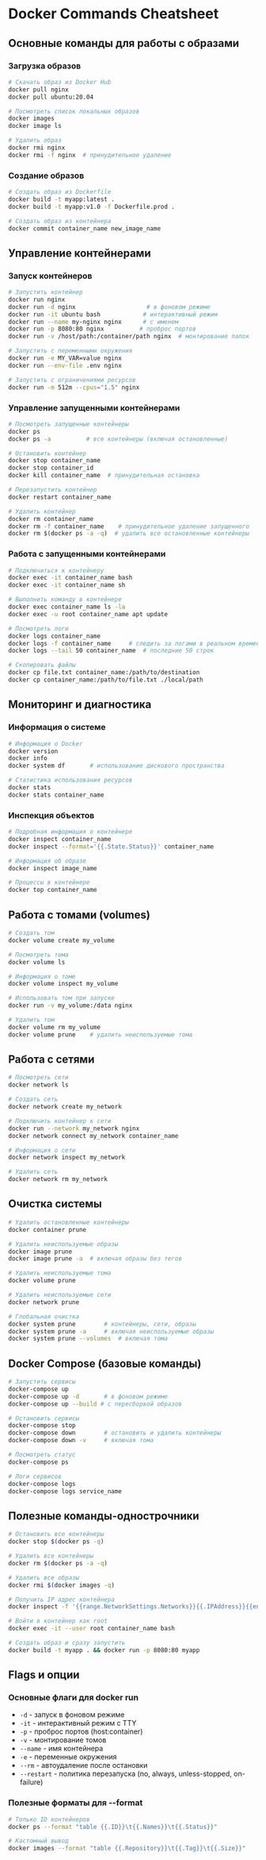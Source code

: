 # Docker Commands Cheatsheet

## Основные команды для работы с образами

### Загрузка образов
```bash
# Скачать образ из Docker Hub
docker pull nginx
docker pull ubuntu:20.04

# Посмотреть список локальных образов
docker images
docker image ls

# Удалить образ
docker rmi nginx
docker rmi -f nginx  # принудительное удаление
```

### Создание образов
```bash
# Создать образ из Dockerfile
docker build -t myapp:latest .
docker build -t myapp:v1.0 -f Dockerfile.prod .

# Создать образ из контейнера
docker commit container_name new_image_name
```

## Управление контейнерами

### Запуск контейнеров
```bash
# Запустить контейнер
docker run nginx
docker run -d nginx                    # в фоновом режиме
docker run -it ubuntu bash            # интерактивный режим
docker run --name my-nginx nginx      # с именем
docker run -p 8080:80 nginx          # проброс портов
docker run -v /host/path:/container/path nginx  # монтирование папок

# Запустить с переменными окружения
docker run -e MY_VAR=value nginx
docker run --env-file .env nginx

# Запустить с ограничениями ресурсов
docker run -m 512m --cpus="1.5" nginx
```

### Управление запущенными контейнерами
```bash
# Посмотреть запущенные контейнеры
docker ps
docker ps -a          # все контейнеры (включая остановленные)

# Остановить контейнер
docker stop container_name
docker stop container_id
docker kill container_name  # принудительная остановка

# Перезапустить контейнер
docker restart container_name

# Удалить контейнер
docker rm container_name
docker rm -f container_name    # принудительное удаление запущенного
docker rm $(docker ps -a -q)  # удалить все остановленные контейнеры
```

### Работа с запущенными контейнерами
```bash
# Подключиться к контейнеру
docker exec -it container_name bash
docker exec -it container_name sh

# Выполнить команду в контейнере
docker exec container_name ls -la
docker exec -u root container_name apt update

# Посмотреть логи
docker logs container_name
docker logs -f container_name     # следить за логами в реальном времени
docker logs --tail 50 container_name  # последние 50 строк

# Скопировать файлы
docker cp file.txt container_name:/path/to/destination
docker cp container_name:/path/to/file.txt ./local/path
```

## Мониторинг и диагностика

### Информация о системе
```bash
# Информация о Docker
docker version
docker info
docker system df       # использование дискового пространства

# Статистика использования ресурсов
docker stats
docker stats container_name
```

### Инспекция объектов
```bash
# Подробная информация о контейнере
docker inspect container_name
docker inspect --format='{{.State.Status}}' container_name

# Информация об образе
docker inspect image_name

# Процессы в контейнере
docker top container_name
```

## Работа с томами (volumes)

```bash
# Создать том
docker volume create my_volume

# Посмотреть тома
docker volume ls

# Информация о томе
docker volume inspect my_volume

# Использовать том при запуске
docker run -v my_volume:/data nginx

# Удалить том
docker volume rm my_volume
docker volume prune    # удалить неиспользуемые тома
```

## Работа с сетями

```bash
# Посмотреть сети
docker network ls

# Создать сеть
docker network create my_network

# Подключить контейнер к сети
docker run --network my_network nginx
docker network connect my_network container_name

# Информация о сети
docker network inspect my_network

# Удалить сеть
docker network rm my_network
```

## Очистка системы

```bash
# Удалить остановленные контейнеры
docker container prune

# Удалить неиспользуемые образы
docker image prune
docker image prune -a  # включая образы без тегов

# Удалить неиспользуемые тома
docker volume prune

# Удалить неиспользуемые сети
docker network prune

# Глобальная очистка
docker system prune        # контейнеры, сети, образы
docker system prune -a     # включая неиспользуемые образы
docker system prune --volumes  # включая тома
```

## Docker Compose (базовые команды)

```bash
# Запустить сервисы
docker-compose up
docker-compose up -d       # в фоновом режиме
docker-compose up --build # с пересборкой образов

# Остановить сервисы
docker-compose stop
docker-compose down        # остановить и удалить контейнеры
docker-compose down -v     # включая тома

# Посмотреть статус
docker-compose ps

# Логи сервисов
docker-compose logs
docker-compose logs service_name
```

## Полезные команды-однострочники

```bash
# Остановить все контейнеры
docker stop $(docker ps -q)

# Удалить все контейнеры
docker rm $(docker ps -a -q)

# Удалить все образы
docker rmi $(docker images -q)

# Получить IP адрес контейнера
docker inspect -f '{{range.NetworkSettings.Networks}}{{.IPAddress}}{{end}}' container_name

# Войти в контейнер как root
docker exec -it --user root container_name bash

# Создать образ и сразу запустить
docker build -t myapp . && docker run -p 8080:80 myapp
```

## Flags и опции

### Основные флаги для docker run
- `-d` - запуск в фоновом режиме
- `-it` - интерактивный режим с TTY
- `-p` - проброс портов (host:container)
- `-v` - монтирование томов
- `--name` - имя контейнера
- `-e` - переменные окружения
- `--rm` - автоудаление после остановки
- `--restart` - политика перезапуска (no, always, unless-stopped, on-failure)

### Полезные форматы для --format
```bash
# Только ID контейнеров
docker ps --format "table {{.ID}}\t{{.Names}}\t{{.Status}}"

# Кастомный вывод
docker images --format "table {{.Repository}}\t{{.Tag}}\t{{.Size}}"
```